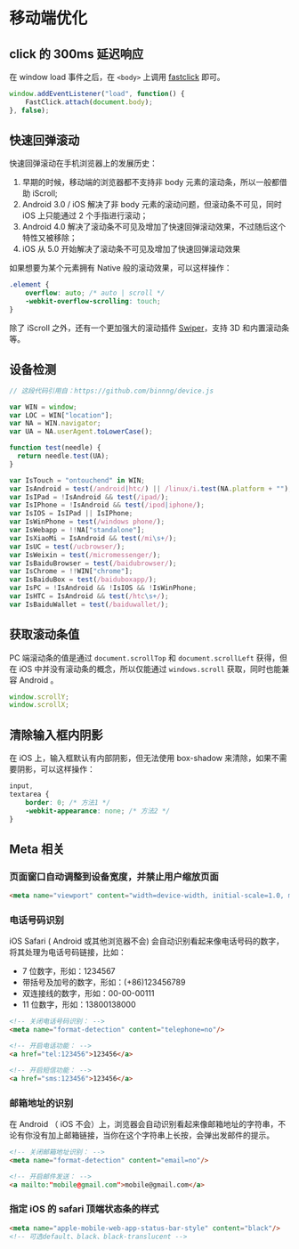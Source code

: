 # 移动端优化

## click 的 300ms 延迟响应

在 window load 事件之后，在 `<body>` 上调用 [fastclick](https://github.com/ftlabs/fastclick) 即可。

```JavaScript
window.addEventListener("load", function() {
    FastClick.attach(document.body);
}, false);
```

## 快速回弹滚动

快速回弹滚动在手机浏览器上的发展历史：

1. 早期的时候，移动端的浏览器都不支持非 body 元素的滚动条，所以一般都借助 iScroll;
2. Android 3.0 / iOS 解决了非 body 元素的滚动问题，但滚动条不可见，同时 iOS 上只能通过 2 个手指进行滚动；
3. Android 4.0 解决了滚动条不可见及增加了快速回弹滚动效果，不过随后这个特性又被移除；
4. iOS 从 5.0 开始解决了滚动条不可见及增加了快速回弹滚动效果

如果想要为某个元素拥有 Native 般的滚动效果，可以这样操作：

```CSS
.element {
    overflow: auto; /* auto | scroll */
    -webkit-overflow-scrolling: touch;
}
```

除了 iScroll 之外，还有一个更加强大的滚动插件 [Swiper](http://idangero.us/swiper/#.VfaVk52qqko)，支持 3D 和内置滚动条等。

## 设备检测

```JavaScript
// 这段代码引用自：https://github.com/binnng/device.js

var WIN = window;
var LOC = WIN["location"];
var NA = WIN.navigator;
var UA = NA.userAgent.toLowerCase();

function test(needle) {
  return needle.test(UA);
}

var IsTouch = "ontouchend" in WIN;
var IsAndroid = test(/android|htc/) || /linux/i.test(NA.platform + "");
var IsIPad = !IsAndroid && test(/ipad/);
var IsIPhone = !IsAndroid && test(/ipod|iphone/);
var IsIOS = IsIPad || IsIPhone;
var IsWinPhone = test(/windows phone/);
var IsWebapp = !!NA["standalone"];
var IsXiaoMi = IsAndroid && test(/mi\s+/);
var IsUC = test(/ucbrowser/);
var IsWeixin = test(/micromessenger/);
var IsBaiduBrowser = test(/baidubrowser/);
var IsChrome = !!WIN["chrome"];
var IsBaiduBox = test(/baiduboxapp/);
var IsPC = !IsAndroid && !IsIOS && !IsWinPhone;
var IsHTC = IsAndroid && test(/htc\s+/);
var IsBaiduWallet = test(/baiduwallet/);
```

## 获取滚动条值

PC 端滚动条的值是通过 `document.scrollTop` 和 `document.scrollLeft` 获得，但在 iOS 中并没有滚动条的概念，所以仅能通过 `windows.scroll` 获取，同时也能兼容 Android 。

```JavaScript
window.scrollY;
window.scrollX;
```

## 清除输入框内阴影

在 iOS 上，输入框默认有内部阴影，但无法使用 box-shadow 来清除，如果不需要阴影，可以这样操作：

```CSS
input,
textarea {
    border: 0; /* 方法1 */
    -webkit-appearance: none; /* 方法2 */
}
```

## Meta 相关

### 页面窗口自动调整到设备宽度，并禁止用户缩放页面

```HTML
<meta name="viewport" content="width=device-width, initial-scale=1.0, minimum-scale=1.0, maximum-scale=1.0, user-scalable=no"/>
```

### 电话号码识别

iOS Safari ( Android 或其他浏览器不会) 会自动识别看起来像电话号码的数字，将其处理为电话号码链接，比如：

* 7 位数字，形如：1234567
* 带括号及加号的数字，形如：(+86)123456789
* 双连接线的数字，形如：00-00-00111
* 11 位数字，形如：13800138000

```HTML
<!-- 关闭电话号码识别： -->
<meta name="format-detection" content="telephone=no"/>

<!-- 开启电话功能： -->
<a href="tel:123456">123456</a>

<!-- 开启短信功能： -->
<a href="sms:123456">123456</a>
```

### 邮箱地址的识别

在 Android （ iOS 不会）上，浏览器会自动识别看起来像邮箱地址的字符串，不论有你没有加上邮箱链接，当你在这个字符串上长按，会弹出发邮件的提示。

```HTML
<!-- 关闭邮箱地址识别： -->
<meta name="format-detection" content="email=no"/>

<!-- 开启邮件发送： -->
<a mailto:"mobile@gmail.com">mobile@gmail.com</a>
```

### 指定 iOS 的 safari 顶端状态条的样式

```HTML
<meta name="apple-mobile-web-app-status-bar-style" content="black"/>
<!-- 可选default、black、black-translucent -->
```
